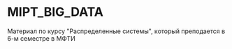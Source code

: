 # MIPT_BIG_DATA
Материал по курсу "Распределенные системы", который преподается в 6-м семестре в МФТИ
